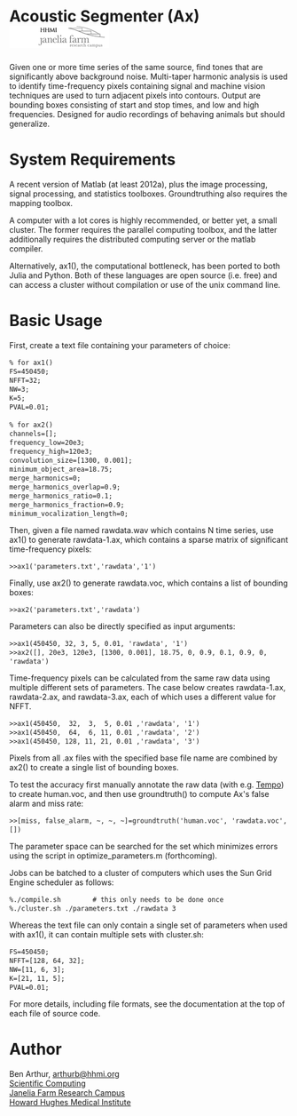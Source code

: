 Acoustic Segmenter (Ax) [![Picture](/jfrc_grey_180x40.png)](http://www.janelia.org)
=======================

Given one or more time series of the same source, find tones that are
significantly above background noise.  Multi-taper harmonic analysis is
used to identify time-frequency pixels containing signal and machine
vision techniques are used to turn adjacent pixels into contours.
Output are bounding boxes consisting of start and stop times, and low and
high frequencies.  Designed for audio recordings of behaving animals but
should generalize.


System Requirements
===================

A recent version of Matlab (at least 2012a), plus the image processing,
signal processing, and statistics toolboxes.  Groundtruthing also requires
the mapping toolbox.

A computer with a lot cores is highly recommended, or better yet, a
small cluster.  The former requires the parallel computing toolbox,
and the latter additionally requires the distributed computing
server or the matlab compiler.

Alternatively, ax1(), the computational bottleneck, has been ported to
both Julia and Python.  Both of these languages are open source (i.e. free)
and can access a cluster without compilation or use of the unix command line.


Basic Usage
===========

First, create a text file containing your parameters of choice:

    % for ax1()
    FS=450450;
    NFFT=32;
    NW=3;
    K=5;
    PVAL=0.01;

    % for ax2()
    channels=[];
    frequency_low=20e3;
    frequency_high=120e3;
    convolution_size=[1300, 0.001];
    minimum_object_area=18.75;
    merge_harmonics=0;
    merge_harmonics_overlap=0.9;
    merge_harmonics_ratio=0.1;
    merge_harmonics_fraction=0.9;
    minimum_vocalization_length=0;

Then, given a file named rawdata.wav which contains N time series, use ax1()
to generate rawdata-1.ax, which contains a sparse matrix of significant
time-frequency pixels:

    >>ax1('parameters.txt','rawdata','1')

Finally, use ax2() to generate rawdata.voc, which contains a list of
bounding boxes:

    >>ax2('parameters.txt','rawdata')

Parameters can also be directly specified as input arguments:

    >>ax1(450450, 32, 3, 5, 0.01, 'rawdata', '1')
    >>ax2([], 20e3, 120e3, [1300, 0.001], 18.75, 0, 0.9, 0.1, 0.9, 0, 'rawdata')

Time-frequency pixels can be calculated from the same raw data using
multiple different sets of parameters.  The case below creates rawdata-1.ax,
rawdata-2.ax, and rawdata-3.ax, each of which uses a different value for NFFT.

    >>ax1(450450,  32,  3,  5, 0.01 ,'rawdata', '1')
    >>ax1(450450,  64,  6, 11, 0.01 ,'rawdata', '2')
    >>ax1(450450, 128, 11, 21, 0.01 ,'rawdata', '3')

Pixels from all .ax files with the specified base file name are combined
by ax2() to create a single list of bounding boxes.

To test the accuracy first manually annotate the raw data (with
e.g. [Tempo](https://github.com/JaneliaSciComp/tempo)) to create
human.voc, and then use groundtruth() to compute Ax's false alarm and
miss rate:

    >>[miss, false_alarm, ~, ~, ~]=groundtruth('human.voc', 'rawdata.voc', [])

The parameter space can be searched for the set which minimizes errors
using the script in optimize_parameters.m (forthcoming).

Jobs can be batched to a cluster of computers which uses the Sun Grid Engine
scheduler as follows:

    %./compile.sh        # this only needs to be done once 
    %./cluster.sh ./parameters.txt ./rawdata 3

Whereas the text file can only contain a single set of parameters when used
with ax1(), it can contain multiple sets with cluster.sh:

    FS=450450;
    NFFT=[128, 64, 32];
    NW=[11, 6, 3];
    K=[21, 11, 5];
    PVAL=0.01;

For more details, including file formats, see the documentation at the top
of each file of source code.


Author
======

Ben Arthur, arthurb@hhmi.org  
[Scientific Computing](http://www.janelia.org/research-resources/computing-resources)  
[Janelia Farm Research Campus](http://www.janelia.org)  
[Howard Hughes Medical Institute](http://www.hhmi.org)
